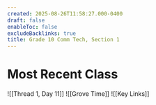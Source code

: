 ```yaml
---
created: 2025-08-26T11:58:27.000-0400
draft: false
enableToc: false
excludeBacklinks: true
title: Grade 10 Comm Tech, Section 1
---
```


# Most Recent Class
![[Thread 1, Day 11]]
![[Grove Time]]
![[Key Links]]